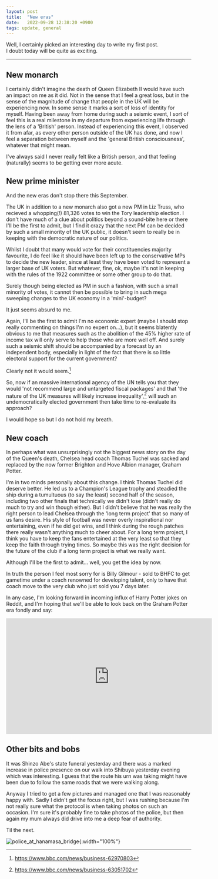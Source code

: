 ```yaml
---
layout: post
title:  "New eras"
date:   2022-09-28 12:38:20 +0900
tags: update, general
---
```


Well, I certainly picked an interesting day to write my first post.  
I doubt today will be quite as exciting.

---

## New monarch

I certainly didn't imagine the death of Queen Elizabeth II would have such an impact on me as it did.
Not in the sense that I feel a great loss, but in the sense of the magnitude of change that people in the UK will be experiencing now.
In some sense it marks a sort of loss of identity for myself.
Having been away from home during such a seismic event, I sort of feel this is a real milestone in my departure from experiencing life through the lens of a 'British' person.
Instead of experiencing this event, I observed it from afar, as every other person outside of the UK has done, and now I feel a separation between myself and the 'general British consciousness', whatever that might mean.

I've always said I never really felt like a British person, and that feeling (naturally) seems to be getting ever more acute.

## New prime minister

And the new eras don't stop there this September.

The UK in addition to a new monarch also got a new PM in Liz Truss, who recieved a whopping(!) 81,326 votes to win the Tory leadership election.
I don't have much of a clue about politics beyond a sound-bite here or there I'll be the first to admit, but I find it crazy that the next PM can be decided by such a small minority of the UK public, it doesn't seem to really be in keeping with the democratic nature of our politics.

Whilst I doubt that many would vote for their constituencies majority favourite, I do feel like it should have been left up to the conservative MPs to decide the new leader, since at least they have been voted to represent a larger base of UK voters.
But whatever, fine, ok, maybe it's not in keeping with the rules of the 1922 committee or some other group to do that.

Surely though being elected as PM in such a fashion, with such a small minority of votes, it cannot then be possible to bring in such mega sweeping changes to the UK economy in a 'mini'-budget?

It just seems absurd to me.

Again, I'll be the first to admit I'm no economic expert (maybe I should stop really commenting on things I'm no expert on...), but it seems blatently obvious to me that measures such as the abolition of the 45% higher rate of income tax will only serve to help those who are more well off.
And surely such a seismic shift should be accompanied by a forecast by an independent body, especially in light of the fact that there is so little electoral support for the current government?

Clearly not it would seem.[^1]

So, now if an massive international agency of the UN tells you that they would 'not recommend large and untargeted fiscal packages' and that 'the nature of the UK measures will likely increase inequality',[^2] will such an undemocratically elected government then take time to re-evaluate its approach?

I would hope so but I do not hold my breath.

## New coach

In perhaps what was unsurprisingly not the biggest news story on the day of the Queen's death, Chelsea head coach Thomas Tuchel was sacked and replaced by the now former Brighton and Hove Albion manager, Graham Potter.

I'm in two minds personally about this change.
I think Thomas Tuchel did deserve better.
He led us to a Champion's League trophy and steadied the ship during a tumultuous (to say the least) second half of the season, including two other finals that technically we didn't lose (didn't really do much to try and win though either).
But I didn't believe that he was really the right person to lead Chelsea through the 'long term project' that so many of us fans desire.
His style of football was never overly inspirational nor entertaining, even if he did get wins, and I think during the rough patches there really wasn't anything much to cheer about.
For a long term project, I think you have to keep the fans entertained at the very least so that they keep the faith through trying times.
So maybe this was the right decision for the future of the club if a long term project is what we really want.


Although I'll be the first to admit... well, you get the idea by now.

In truth the person I feel most sorry for is Billy Gilmour - sold to BHFC to get gametime under a coach renowned for developing talent, only to have that coach move to the very club who just sold you 7 days later.

In any case, I'm looking forward in incoming influx of Harry Potter jokes on Reddit, and I'm hoping that we'll be able to look back on the Graham Potter era fondly and say:

<iframe width="560" height="315" src="https://www.youtube.com/embed/UpRIetBN5UI?start=43" title="YouTube video player" frameborder="0" allow="accelerometer; autoplay; clipboard-write; encrypted-media; gyroscope; picture-in-picture" allowfullscreen></iframe>

## Other bits and bobs

It was Shinzo Abe's state funeral yesterday and there was a marked increase in police presence on our walk into Shibuya yesterday evening which was interesting.
I guess that the route his urn was taking might have been due to follow the same roads that we were walking along.

Anyway I tried to get a few pictures and managed one that I was reasonably happy with.
Sadly I didn't get the focus right, but I was rushing because I'm not really sure what the protocol is when taking photos on such an occasion.
I'm sure it's probably fine to take photos of the police, but then again my mum always did drive into me a deep fear of authority.

Til the next.

![police_at_hanamasa_bridge](/assets/img/\1{:width="100%"}{:width="100%"}){:width="100%"}

[^1]: https://www.bbc.com/news/business-62970803
[^2]: https://www.bbc.com/news/business-63051702